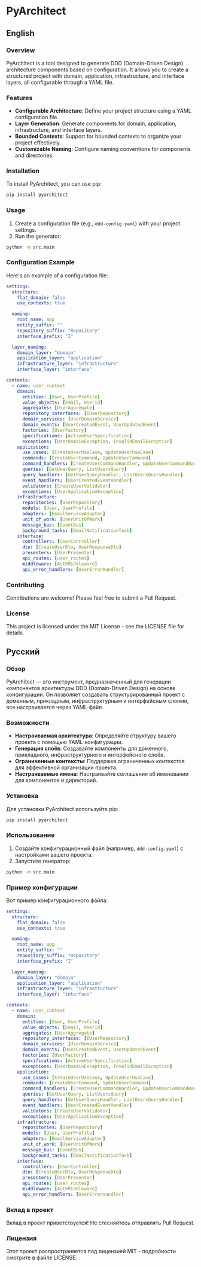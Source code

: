 # PyArchitect

## English

### Overview

PyArchitect is a tool designed to generate DDD (Domain-Driven Design) architecture components based on configuration. It allows you to create a structured project with domain, application, infrastructure, and interface layers, all configurable through a YAML file.

### Features

- **Configurable Architecture**: Define your project structure using a YAML configuration file.
- **Layer Generation**: Generate components for domain, application, infrastructure, and interface layers.
- **Bounded Contexts**: Support for bounded contexts to organize your project effectively.
- **Customizable Naming**: Configure naming conventions for components and directories.

### Installation

To install PyArchitect, you can use pip:

```bash
pip install pyarchitect
```

### Usage

1. Create a configuration file (e.g., `ddd-config.yaml`) with your project settings.
2. Run the generator:

```bash
python -m src.main
```

### Configuration Example

Here's an example of a configuration file:

```yaml
settings:
  structure:
    flat_domain: false
    use_contexts: true

  naming:
    root_name: app
    entity_suffix: ""
    repository_suffix: "Repository"
    interface_prefix: "I"

  layer_naming:
    domain_layer: "domain"
    application_layer: "application"
    infrastructure_layer: "infrastructure"
    interface_layer: "interface"

contexts:
  - name: user_context
    domain:
      entities: [User, UserProfile]
      value_objects: [Email, UserId]
      aggregates: [UserAggregate]
      repository_interfaces: [IUserRepository]
      domain_services: [UserDomainService]
      domain_events: [UserCreatedEvent, UserUpdatedEvent]
      factories: [UserFactory]
      specifications: [ActiveUserSpecification]
      exceptions: [UserDomainException, InvalidEmailException]
    application:
      use_cases: [CreateUserUseCase, UpdateUserUseCase]
      commands: [CreateUserCommand, UpdateUserCommand]
      command_handlers: [CreateUserCommandHandler, UpdateUserCommandHandler]
      queries: [GetUserQuery, ListUsersQuery]
      query_handlers: [GetUserQueryHandler, ListUsersQueryHandler]
      event_handlers: [UserCreatedEventHandler]
      validators: [CreateUserValidator]
      exceptions: [UserApplicationException]
    infrastructure:
      repositories: [UserRepository]
      models: [User, UserProfile]
      adapters: [EmailServiceAdapter]
      unit_of_work: [UserUnitOfWork]
      message_bus: [EventBus]
      background_tasks: [EmailNotificationTask]
    interface:
      controllers: [UserController]
      dto: [CreateUserDto, UserResponseDto]
      presenters: [UserPresenter]
      api_routes: [user_routes]
      middleware: [AuthMiddleware]
      api_error_handlers: [UserErrorHandler]
```

### Contributing

Contributions are welcome! Please feel free to submit a Pull Request.

### License

This project is licensed under the MIT License - see the LICENSE file for details.

## Русский

### Обзор

PyArchitect — это инструмент, предназначенный для генерации компонентов архитектуры DDD (Domain-Driven Design) на основе конфигурации. Он позволяет создавать структурированный проект с доменным, прикладным, инфраструктурным и интерфейсным слоями, все настраивается через YAML-файл.

### Возможности

- **Настраиваемая архитектура**: Определяйте структуру вашего проекта с помощью YAML-конфигурации.
- **Генерация слоёв**: Создавайте компоненты для доменного, прикладного, инфраструктурного и интерфейсного слоёв.
- **Ограниченные контексты**: Поддержка ограниченных контекстов для эффективной организации проекта.
- **Настраиваемые имена**: Настраивайте соглашения об именовании для компонентов и директорий.

### Установка

Для установки PyArchitect используйте pip:

```bash
pip install pyarchitect
```

### Использование

1. Создайте конфигурационный файл (например, `ddd-config.yaml`) с настройками вашего проекта.
2. Запустите генератор:

```bash
python -m src.main
```

### Пример конфигурации

Вот пример конфигурационного файла:

```yaml
settings:
  structure:
    flat_domain: false
    use_contexts: true

  naming:
    root_name: app
    entity_suffix: ""
    repository_suffix: "Repository"
    interface_prefix: "I"

  layer_naming:
    domain_layer: "domain"
    application_layer: "application"
    infrastructure_layer: "infrastructure"
    interface_layer: "interface"

contexts:
  - name: user_context
    domain:
      entities: [User, UserProfile]
      value_objects: [Email, UserId]
      aggregates: [UserAggregate]
      repository_interfaces: [IUserRepository]
      domain_services: [UserDomainService]
      domain_events: [UserCreatedEvent, UserUpdatedEvent]
      factories: [UserFactory]
      specifications: [ActiveUserSpecification]
      exceptions: [UserDomainException, InvalidEmailException]
    application:
      use_cases: [CreateUserUseCase, UpdateUserUseCase]
      commands: [CreateUserCommand, UpdateUserCommand]
      command_handlers: [CreateUserCommandHandler, UpdateUserCommandHandler]
      queries: [GetUserQuery, ListUsersQuery]
      query_handlers: [GetUserQueryHandler, ListUsersQueryHandler]
      event_handlers: [UserCreatedEventHandler]
      validators: [CreateUserValidator]
      exceptions: [UserApplicationException]
    infrastructure:
      repositories: [UserRepository]
      models: [User, UserProfile]
      adapters: [EmailServiceAdapter]
      unit_of_work: [UserUnitOfWork]
      message_bus: [EventBus]
      background_tasks: [EmailNotificationTask]
    interface:
      controllers: [UserController]
      dto: [CreateUserDto, UserResponseDto]
      presenters: [UserPresenter]
      api_routes: [user_routes]
      middleware: [AuthMiddleware]
      api_error_handlers: [UserErrorHandler]
```

### Вклад в проект

Вклад в проект приветствуется! Не стесняйтесь отправлять Pull Request.

### Лицензия

Этот проект распространяется под лицензией MIT - подробности смотрите в файле LICENSE.
